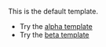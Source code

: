 This is the default template.

- Try the [alpha template](https://github.com/thisgeek/.janus/compare/templates?expand=1&template=alpha.md)
- Try the [beta template](https://github.com/thisgeek/.janus/compare/templates?expand=1&template=beta.md)
